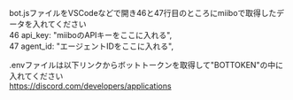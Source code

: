 bot.jsファイルをVSCodeなどで開き46と47行目のところにmiiboで取得したデータを入れてください  
46 api_key: "miiboのAPIキーをここに入れる",  
47 agent_id: "エージェントIDをここに入れる",  


.envファイルは以下リンクからボットトークンを取得して"BOTTOKEN"の中に入れてください  
https://discord.com/developers/applications

